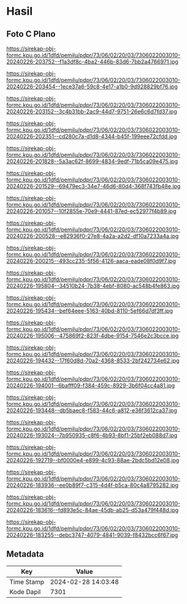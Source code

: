 # Hasil

## Foto C Plano

https://sirekap-obj-formc.kpu.go.id/1dfd/pemilu/pdpr/73/06/02/20/03/7306022003010-20240226-203752--f1a3df8c-4ba2-446b-83d6-7bb2a4766971.jpg

https://sirekap-obj-formc.kpu.go.id/1dfd/pemilu/pdpr/73/06/02/20/03/7306022003010-20240226-203454--1ece37a6-59c8-4e17-a1b0-9d928829bf76.jpg

https://sirekap-obj-formc.kpu.go.id/1dfd/pemilu/pdpr/73/06/02/20/03/7306022003010-20240226-203152--3c4b31bb-2ac9-44d7-9751-26e6c6d7fd37.jpg

https://sirekap-obj-formc.kpu.go.id/1dfd/pemilu/pdpr/73/06/02/20/03/7306022003010-20240226-202351--cd280c7a-d1d8-4344-b45f-199eee72cfdd.jpg

https://sirekap-obj-formc.kpu.go.id/1dfd/pemilu/pdpr/73/06/02/20/03/7306022003010-20240226-201828--5a3ac62f-8699-4834-9edf-71b5ca09e475.jpg

https://sirekap-obj-formc.kpu.go.id/1dfd/pemilu/pdpr/73/06/02/20/03/7306022003010-20240226-201529--69479ec3-34e7-46d6-80d4-368f743fb48e.jpg

https://sirekap-obj-formc.kpu.go.id/1dfd/pemilu/pdpr/73/06/02/20/03/7306022003010-20240226-201057--10f2855e-70e9-4441-87ed-ec52977f4b89.jpg

https://sirekap-obj-formc.kpu.go.id/1dfd/pemilu/pdpr/73/06/02/20/03/7306022003010-20240226-200528--e82936f0-27e8-4a2a-a2d2-df10a7233a4a.jpg

https://sirekap-obj-formc.kpu.go.id/1dfd/pemilu/pdpr/73/06/02/20/03/7306022003010-20240226-200215--493cc235-5f56-4126-aaca-eade08f0d9f7.jpg

https://sirekap-obj-formc.kpu.go.id/1dfd/pemilu/pdpr/73/06/02/20/03/7306022003010-20240226-195804--34510b24-7b38-4ebf-8080-ac548b4fe863.jpg

https://sirekap-obj-formc.kpu.go.id/1dfd/pemilu/pdpr/73/06/02/20/03/7306022003010-20240226-195434--bef64eee-5163-40bd-8110-5ef66d7df3ff.jpg

https://sirekap-obj-formc.kpu.go.id/1dfd/pemilu/pdpr/73/06/02/20/03/7306022003010-20240226-195006--475869f2-823f-4dbe-9154-7546e2c3bcce.jpg

https://sirekap-obj-formc.kpu.go.id/1dfd/pemilu/pdpr/73/06/02/20/03/7306022003010-20240226-194432--17f60d8d-70a2-4368-8533-2bf242734e62.jpg

https://sirekap-obj-formc.kpu.go.id/1dfd/pemilu/pdpr/73/06/02/20/03/7306022003010-20240226-194001--6bafff09-f384-459c-8929-3b6f04cc4a81.jpg

https://sirekap-obj-formc.kpu.go.id/1dfd/pemilu/pdpr/73/06/02/20/03/7306022003010-20240226-193448--db5baec8-f583-44c6-a812-e36f3612ca37.jpg

https://sirekap-obj-formc.kpu.go.id/1dfd/pemilu/pdpr/73/06/02/20/03/7306022003010-20240226-193024--7b950935-c8f6-4b93-8bf1-25bf2eb088d7.jpg

https://sirekap-obj-formc.kpu.go.id/1dfd/pemilu/pdpr/73/06/02/20/03/7306022003010-20240226-192719--bf0000e4-e899-4c93-88ae-2bdc5bd12e08.jpg

https://sirekap-obj-formc.kpu.go.id/1dfd/pemilu/pdpr/73/06/02/20/03/7306022003010-20240226-183936--ee0b89f7-c315-4d4f-b5ca-80c4a8795282.jpg

https://sirekap-obj-formc.kpu.go.id/1dfd/pemilu/pdpr/73/06/02/20/03/7306022003010-20240226-183616--fd893e5c-84ae-45db-ab25-d53a479f448d.jpg

https://sirekap-obj-formc.kpu.go.id/1dfd/pemilu/pdpr/73/06/02/20/03/7306022003010-20240226-183255--debc3747-4079-4841-9039-f8432bcc6f67.jpg


## Metadata

| Key        | Value               |
| ---------- | ------------------- |
| Time Stamp | 2024-02-28 14:03:48 |
| Kode Dapil | 7301                |



